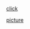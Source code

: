 [click](https://github.com/DaveyDark)

[picture](https://archlinux.org/static/logos/archlinux-logo-dark-90dpi.ebdee92a15b3.png)
